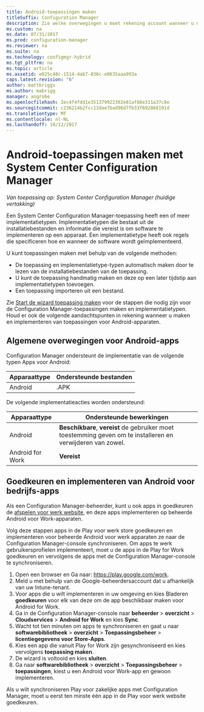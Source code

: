 ```yaml
---
title: Android-toepassingen maken
titleSuffix: Configuration Manager
description: Zie welke overwegingen u moet rekening account wanneer u maken en implementeren van toepassingen voor Android-apparaten.
ms.custom: na
ms.date: 07/31/2017
ms.prod: configuration-manager
ms.reviewer: na
ms.suite: na
ms.technology: configmgr-hybrid
ms.tgt_pltfrm: na
ms.topic: article
ms.assetid: e025c48c-1514-4ab7-836c-e0635aaa993a
caps.latest.revision: "6"
author: mattbriggs
ms.author: mabrigg
manager: angrobe
ms.openlocfilehash: 2ec4f4fdd1e351379922302e81af88e311a37c8e
ms.sourcegitcommit: c236214b2fcc13dae7bad96d7fb33f692868191d
ms.translationtype: MT
ms.contentlocale: nl-NL
ms.lasthandoff: 10/12/2017
---
```

# <a name="create-android-applications-with-system-center-configuration-manager"></a>Android-toepassingen maken met System Center Configuration Manager

*Van toepassing op: System Center Configuration Manager (huidige vertakking)*

Een System Center Configuration Manager-toepassing heeft een of meer implementatietypen. Implementatietypen die bestaat uit de installatiebestanden en informatie die vereist is om software te implementeren op een apparaat. Een implementatietype heeft ook regels die specificeren hoe en wanneer de software wordt geïmplementeerd.  

 U kunt toepassingen maken met behulp van de volgende methoden:  

-   De toepassing en implementatietype-typen automatisch maken door te lezen van de installatiebestanden van de toepassing.  
-   U kunt de toepassing handmatig maken en deze op een later tijdstip aan implementatietypen toevoegen.  
-   Een toepassing importeren uit een bestand.  

Zie [Start de wizard toepassing maken](../../apps/deploy-use/create-applications.md#start-the-create-application-wizard) voor de stappen die nodig zijn voor de Configuration Manager-toepassingen maken en implementatietypen. Houd er ook de volgende aandachtspunten in rekening wanneer u maken en implementeren van toepassingen voor Android-apparaten.  

## <a name="general-considerations-for-android-apps"></a>Algemene overwegingen voor Android-apps

Configuration Manager ondersteunt de implementatie van de volgende typen Apps voor Android:

|Apparaattype|Ondersteunde bestanden|
|-|-|
|Android|.APK|

De volgende implementatieacties worden ondersteund:

|Apparaattype|Ondersteunde bewerkingen|
|-|-|
|Android|**Beschikbare**, **vereist** de gebruiker moet toestemming geven om te installeren en verwijderen van zowel.|
|Android for Work | **Vereist** |

## <a name="approve-and-deploy-android-for-work-apps"></a>Goedkeuren en implementeren van Android voor bedrijfs-apps
Als een Configuration Manager-beheerder, kunt u ook apps in goedkeuren de [afspelen voor werk website](https://play.google.com/work), en deze apps implementeren op beheerde Android voor Work-apparaten.

Volg deze stappen apps in de Play voor werk store goedkeuren en implementeren voor beheerde Android voor werk apparaten ze naar de Configuration Manager-console synchroniseren. Om apps te werk gebruikersprofielen implementeert, moet u de apps in de Play for Work goedkeuren en vervolgens de apps met de Configuration Manager-console te synchroniseren.

1. Open een browser en Ga naar: https://play.google.com/work.
2. Meld u met behulp van de Google-beheerdersaccount dat u afhankelijk van uw Intune-tenant.
3. Voor apps die u wilt implementeren in uw omgeving en kies Bladeren **goedkeuren** voor elk van deze om de app beschikbaar maken voor Android for Work.
4. Ga in de Configuration Manager-console naar **beheerder** > **overzicht** > **Cloudservices** > **Android for Work** en kies **Sync**.
5. Wacht tot tien minuten om apps te synchroniseren en gaat u naar **softwarebibliotheek** > **overzicht** > **Toepassingsbeheer** > **licentiegegevens voor Store-Apps**.
6. Kies een app die vanuit Play for Work zijn gesynchroniseerd en kies vervolgens **toepassing maken**.
7. De wizard is voltooid en kies **sluiten**.
8. Ga naar **softwarebibliotheek** > **overzicht** > **Toepassingsbeheer** > **toepassingen**, kiest u een Android voor Work-app en gewoon implementeren.

Als u wilt synchroniseren Play voor zakelijke apps met Configuration Manager, moet u eerst ten minste één app in de Play voor werk website goedkeuren.
